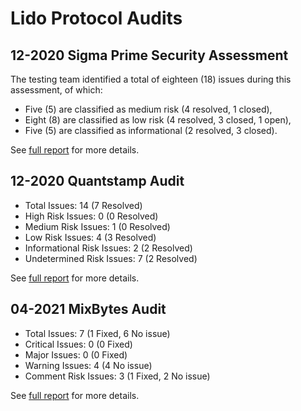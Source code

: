 # Lido Protocol Audits

## 12-2020 Sigma Prime Security Assessment

The testing team identified a total of eighteen (18) issues during this assessment, of which:
- Five (5) are classified as medium risk (4 resolved, 1 closed),
- Eight (8) are classified as low risk (4 resolved, 3 closed, 1 open),
- Five (5) are classified as informational (2 resolved, 3 closed).

See [full report](Sigma%20Prime%20-%20Lido%20Finance%20Security%20Assessment%20Report%20v2.1.pdf) for more details.


## 12-2020 Quantstamp Audit

- Total Issues: 14 (7 Resolved)
- High Risk Issues: 0 (0 Resolved)
- Medium Risk Issues: 1 (0 Resolved)
- Low Risk Issues: 4 (3 Resolved)
- Informational Risk Issues: 2 (2 Resolved)
- Undetermined Risk Issues: 7 (2 Resolved)


See [full report](QSP%20Lido%20Report%2012-2020.pdf) for more details.


## 04-2021 MixBytes Audit

- Total Issues: 7 (1 Fixed, 6 No issue)
- Critical Issues: 0 (0 Fixed)
- Major Issues: 0 (0 Fixed)
- Warning Issues: 4 (4 No issue)
- Comment Risk Issues: 3 (1 Fixed, 2 No issue)


See [full report](MixBytes%20ETH2%20Oracle%20Security%20Audit%20Report%2004-2021.pdf) for more details.
